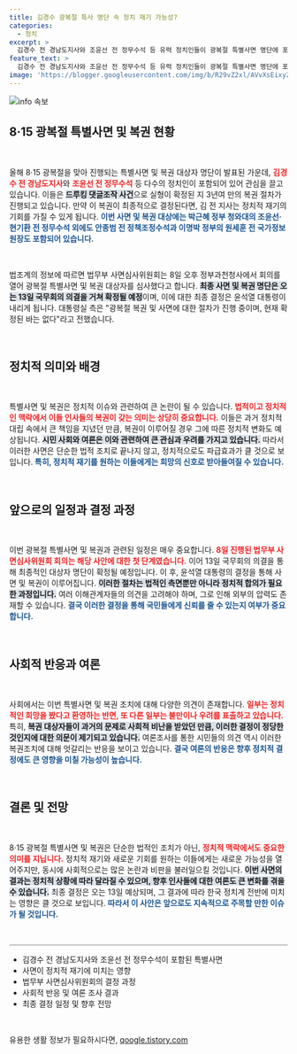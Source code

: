 ```yaml
---
title: 김경수 광복절 특사 명단 속 정치 재기 가능성?
categories:
  - 정치
excerpt: >
  김경수 전 경남도지사와 조윤선 전 정무수석 등 유력 정치인들이 광복절 특별사면 명단에 포함되었습니다. 정치적 재기의 기회가 열리는 이 순간, 그들의 운명은 과연 어떻게 결정될까요? 클릭해 더 알아보세요!
feature_text: >
  김경수 전 경남도지사와 조윤선 전 정무수석 등 유력 정치인들이 광복절 특별사면 명단에 포함되었습니다. 정치적 재기의 기회가 열리는 이 순간, 그들의 운명은 과연 어떻게 결정될까요? 클릭해 더 알아보세요!
image: 'https://blogger.googleusercontent.com/img/b/R29vZ2xl/AVvXsEixyZcFfHzMRdzZMjFBmAUKJYCLCGyLL1o632UiGVXcaFdKo_bkvkuCioo0uUKlGfBVcT3P84aROyZIXSBEx3Aw5nCQ3pTgDom1WDC4m8eifvWiAmWEEVb4x6G_l8C0QH225ldMjyaFvpxGEBGNO37VmDTDMHGhJPq73UglMfDca1-0aw/s1600/blogspot.png'
---
```


<p><img src="https://blogger.googleusercontent.com/img/b/R29vZ2xl/AVvXsEixyZcFfHzMRdzZMjFBmAUKJYCLCGyLL1o632UiGVXcaFdKo_bkvkuCioo0uUKlGfBVcT3P84aROyZIXSBEx3Aw5nCQ3pTgDom1WDC4m8eifvWiAmWEEVb4x6G_l8C0QH225ldMjyaFvpxGEBGNO37VmDTDMHGhJPq73UglMfDca1-0aw/s1600/blogspot.png" alt="info 속보" /></p>

<h2 data-ke-size="size26">8·15 광복절 특별사면 및 복권 현황</h2>

<p data-ke-size="size16">&nbsp;</p>

<p>올해 8·15 광복절을 맞아 진행되는 특별사면 및 복권 대상자 명단이 발표된 가운데, <b><span style="color: #ee2323;">김경수 전 경남도지사</span></b>와 <b><span style="color: #ee2323;">조윤선 전 정무수석</span></b> 등 다수의 정치인이 포함되어 있어 관심을 끌고 있습니다. 이들은 <b><span style="background-color: #21538527;">드루킹 댓글조작 사건</span></b>으로 실형이 확정된 지 3년여 만의 복권 절차가 진행되고 있습니다. 만약 이 복권이 최종적으로 결정된다면, 김 전 지사는 정치적 재기의 기회를 가질 수 있게 됩니다. <b><span style="color: #1a5490;">이번 사면 및 복권 대상에는 박근혜 정부 청와대의 조윤선·현기환 전 정무수석 외에도 안종범 전 정책조정수석과 이명박 정부의 원세훈 전 국가정보원장도 포함되어 있습니다.</span></b></p>

<p data-ke-size="size16">&nbsp;</p>

<p>법조계의 정보에 따르면 법무부 사면심사위원회는 8일 오후 정부과천청사에서 회의를 열어 광복절 특별사면 및 복권 대상자를 심사했다고 합니다. <b><span style="background-color: #21538527;">최종 사면 및 복권 명단은 오는 13일 국무회의 의결을 거쳐 확정될 예정</span></b>이며, 이에 대한 최종 결정은 윤석열 대통령이 내리게 됩니다. 대통령실 측은 "광복절 복권 및 사면에 대한 절차가 진행 중이며, 현재 확정된 바는 없다"라고 전했습니다. </p>

<p data-ke-size="size16">&nbsp;</p>

<h2 data-ke-size="size26">정치적 의미와 배경</h2>

<p data-ke-size="size16">&nbsp;</p>

<p>특별사면 및 복권은 정치적 이슈와 관련하여 큰 논란이 될 수 있습니다. <b><span style="color: #ee2323;">법적이고 정치적인 맥락에서 이들 인사들의 복권이 갖는 의미는 상당히 중요합니다.</span></b> 이들은 과거 정치적 대립 속에서 큰 책임을 지녔던 만큼, 복권이 이루어질 경우 그에 따른 정치적 변화도 예상됩니다. <b><span style="background-color: #21538527;">시민 사회와 여론은 이와 관련하여 큰 관심과 우려를 가지고 있습니다.</span></b> 따라서 이러한 사면은 단순한 법적 조치로 끝나지 않고, 정치적으로도 파급효과가 클 것으로 보입니다.<b><span style="color: #1a5490;"> 특히, 정치적 재기를 원하는 이들에게는 희망의 신호로 받아들여질 수 있습니다.</span></b></p>

<p data-ke-size="size16">&nbsp;</p>

<h2 data-ke-size="size26">앞으로의 일정과 결정 과정</h2>

<p data-ke-size="size16">&nbsp;</p>

<p>이번 광복절 특별사면 및 복권과 관련된 일정은 매우 중요합니다. <b><span style="color: #ee2323;">8일 진행된 법무부 사면심사위원회 회의는 해당 사안에 대한 첫 단계였습니다.</span></b> 이어 13일 국무회의 의결을 통해 최종적인 대상자 명단이 확정될 예정입니다. 이 후, 윤석열 대통령의 결정을 통해 사면 및 복권이 이루어집니다. <b><span style="background-color: #21538527;">이러한 절차는 법적인 측면뿐만 아니라 정치적 합의가 필요한 과정입니다.</span></b> 여러 이해관계자들의 의견을 고려해야 하며, 그로 인해 외부의 압력도 존재할 수 있습니다. <b><span style="color: #1a5490;">결국 이러한 결정을 통해 국민들에게 신뢰를 줄 수 있는지 여부가 중요합니다.</span></b></p>

<p data-ke-size="size16">&nbsp;</p>

<h2 data-ke-size="size26">사회적 반응과 여론</h2>

<p data-ke-size="size16">&nbsp;</p>

<p>사회에서는 이번 특별사면 및 복권 조치에 대해 다양한 의견이 존재합니다. <b><span style="color: #ee2323;">일부는 정치적인 희망을 봤다고 환영하는 반면, 또 다른 일부는 불만이나 우려를 표출하고 있습니다.</span></b> 특히, <b><span style="background-color: #21538527;">복권 대상자들이 과거의 문제로 사회적 비난을 받았던 만큼, 이러한 결정이 정당한 것인지에 대한 의문이 제기되고 있습니다.</span></b> 여론조사를 통한 시민들의 의견 역시 이러한 복권조치에 대해 엇갈리는 반응을 보이고 있습니다. <b><span style="color: #1a5490;">결국 여론의 반응은 향후 정치적 결정에도 큰 영향을 미칠 가능성이 높습니다.</span></b></p>

<p data-ke-size="size16">&nbsp;</p>

<h2 data-ke-size="size26">결론 및 전망</h2>

<p data-ke-size="size16">&nbsp;</p>

<p>8·15 광복절 특별사면 및 복권은 단순한 법적인 조치가 아닌, <b><span style="color: #ee2323;">정치적 맥락에서도 중요한 의미를 지닙니다.</span></b> 정치적 재기와 새로운 기회를 원하는 이들에게는 새로운 가능성을 열어주지만, 동시에 사회적으로는 많은 논란과 비판을 불러일으킬 것입니다. <b><span style="background-color: #21538527;">이번 사면의 결과는 정치적 상황에 따라 달라질 수 있으며, 향후 인사들에 대한 여론도 큰 변화를 겪을 수 있습니다.</span></b> 최종 결정은 오는 13일 예상되며, 그 결과에 따라 한국 정치계 전반에 미치는 영향은 클 것으로 보입니다. <b><span style="color: #1a5490;">따라서 이 사안은 앞으로도 지속적으로 주목할 만한 이슈가 될 것입니다.</span></b></p>

<p data-ke-size="size16">&nbsp;</p>

<hr style="height: 3px; border: none; background-color: #ccc;" />

<ul>
    <li>김경수 전 경남도지사와 조윤선 전 정무수석이 포함된 특별사면</li>
    <li>사면이 정치적 재기에 미치는 영향</li>
    <li>법무부 사면심사위원회의 결정 과정</li>
    <li>사회적 반응 및 여론 조사 결과</li>
    <li>최종 결정 일정 및 향후 전망</li>
</ul>

<p data-ke-size="size16">&nbsp;</p>
유용한 생활 정보가 필요하시다면, <a href="https://qoogle.tistory.com" rel="dofollow">qoogle.tistory.com</a>


